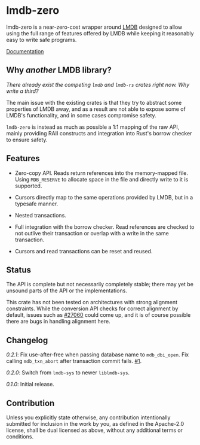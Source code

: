 # lmdb-zero

lmdb-zero is a near-zero-cost wrapper around [LMDB](http://lmdb.tech/) designed
to allow using the full range of features offered by LMDB while keeping it
reasonably easy to write safe programs.

[Documentation](https://api.fullcontact.com/v3/docs/rustdoc/lmdb_zero/index.html)

## Why _another_ LMDB library?

_There already exist the competing `lmdb` and `lmdb-rs` crates right now. Why
write a third?_

The main issue with the existing crates is that they try to abstract some
properties of LMDB away, and as a result are not able to expose some of LMDB's
functionality, and in some cases compromise safety.

`lmdb-zero` is instead as much as possible a 1:1 mapping of the raw API, mainly
providing RAII constructs and integration into Rust's borrow checker to ensure
safety.

## Features

- Zero-copy API. Reads return references into the memory-mapped file. Using
  `MDB_RESERVE` to allocate space in the file and directly write to it is
  supported.

- Cursors directly map to the same operations provided by LMDB, but in a
  typesafe manner.

- Nested transactions.

- Full integration with the borrow checker. Read references are checked to not
  outlive their transaction or overlap with a write in the same transaction.

- Cursors and read transactions can be reset and reused.

## Status

The API is complete but not necessarily completely stable; there may yet be
unsound parts of the API or the implementations.

This crate has not been tested on architectures with strong alignment
constraints. While the conversion API checks for correct alignment by default,
issues such as [#27060](https://github.com/rust-lang/rust/issues/27060) could
come up, and it is of course possible there are bugs in handling alignment
here.

## Changelog

*0.2.1*: Fix use-after-free when passing database name to `mdb_dbi_open`. Fix
 calling `mdb_txn_abort` after transaction commit fails.
 [#1](https://github.com/fullcontact/lmdb-zero/pull/1).

*0.2.0*: Switch from `lmdb-sys` to newer `liblmdb-sys`.

*0.1.0*: Initial release.

## Contribution

Unless you explicitly state otherwise, any contribution intentionally submitted
for inclusion in the work by you, as defined in the Apache-2.0 license, shall
be dual licensed as above, without any additional terms or conditions.
